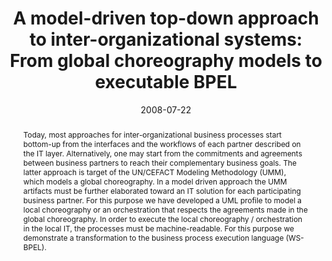 ---
abstract: Today, most approaches for inter-organizational business processes start
  bottom-up from the interfaces and the workflows of each partner described on the
  IT layer. Alternatively, one may start from the commitments and agreements between
  business partners to reach their complementary business goals. The latter approach
  is target of the UN/CEFACT Modeling Methodology (UMM), which models a global choreography.
  In a model driven approach the UMM artifacts must be further elaborated toward an
  IT solution for each participating business partner. For this purpose we have developed
  a UML profile to model a local choreography or an orchestration that respects the
  agreements made in the global choreography. In order to execute the local choreography
  / orchestration in the local IT, the processes must be machine-readable. For this
  purpose we demonstrate a transformation to the business process execution language
  (WS-BPEL).
authors:
- Birgit Hofreiter
- Christian Huemer
date: '2008-07-22'
featured: false
links:
- name: Publik
  url: https://publik.tuwien.ac.at/showentry.php?ID=166333&lang=2
publication: 'Vortrag: IEEE Conference on E-Commerce Technology (CEC''08), Washington
  D.C., USA; 22.07.2008 - 24.07.2008; in: "IEEE Joint Conference on E-Commerce Technology
  (CEC''08) and Enterprise Computing, E-Commerce, and E-Services (EEE''08)", IEEE
  Computer Society, (2008), ISBN: 978-0-7695-3340-7; S. 136 - 145'
publication_types:
- '1'
publishDate: '2008-07-22'
title: 'A model-driven top-down approach to inter-organizational systems: From global
  choreography models to executable BPEL'
url_pdf: http://publik.tuwien.ac.at/files/PubDat_166333.pdf
---